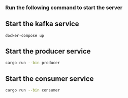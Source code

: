 ### Run the following command to start the server

## Start the kafka service
```bash
docker-compose up
```
## Start the producer service
```bash
cargo run --bin producer
```
## Start the consumer service
```bash
cargo run --bin consumer
```